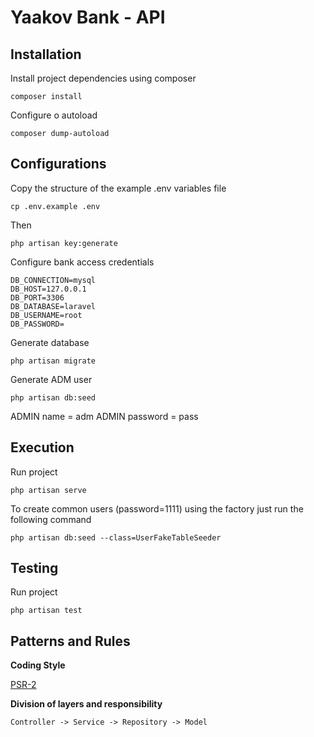 # Yaakov Bank - API

## Installation

Install project dependencies using composer

```
composer install
```

Configure o autoload

```
composer dump-autoload
```

## Configurations

Copy the structure of the example .env variables file

```
cp .env.example .env
```

Then

```
php artisan key:generate
```

Configure bank access credentials

```
DB_CONNECTION=mysql
DB_HOST=127.0.0.1
DB_PORT=3306
DB_DATABASE=laravel
DB_USERNAME=root
DB_PASSWORD=
```

Generate database

```
php artisan migrate
```

Generate ADM user

```data
php artisan db:seed
```

ADMIN name = adm
ADMIN password = pass

## Execution

Run project

```data
php artisan serve
```

To create common users (password=1111) using the factory just run the following command

```data
php artisan db:seed --class=UserFakeTableSeeder
```

## Testing

Run project

```data
php artisan test
```

## Patterns and Rules

**Coding Style**

[PSR-2](http://www.php-fig.org/psr/psr-2/)

**Division of layers and responsibility**

```
Controller -> Service -> Repository -> Model
```
